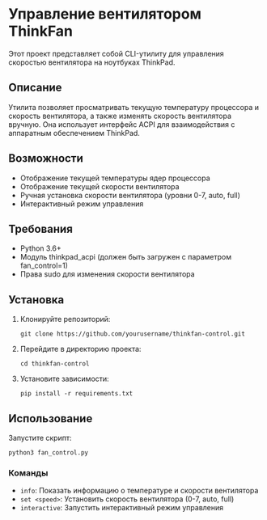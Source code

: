 # Управление вентилятором ThinkFan

Этот проект представляет собой CLI-утилиту для управления скоростью вентилятора на ноутбуках ThinkPad.

## Описание

Утилита позволяет просматривать текущую температуру процессора и скорость вентилятора, а также изменять скорость вентилятора вручную. Она использует интерфейс ACPI для взаимодействия с аппаратным обеспечением ThinkPad.

## Возможности

- Отображение текущей температуры ядер процессора
- Отображение текущей скорости вентилятора
- Ручная установка скорости вентилятора (уровни 0-7, auto, full)
- Интерактивный режим управления

## Требования

- Python 3.6+
- Модуль thinkpad_acpi (должен быть загружен с параметром fan_control=1)
- Права sudo для изменения скорости вентилятора

## Установка

1. Клонируйте репозиторий:
   ```
   git clone https://github.com/yourusername/thinkfan-control.git
   ```

2. Перейдите в директорию проекта:
   ```
   cd thinkfan-control
   ```

3. Установите зависимости:
   ```
   pip install -r requirements.txt
   ```

## Использование

Запустите скрипт:

```
python3 fan_control.py
```

### Команды

- `info`: Показать информацию о температуре и скорости вентилятора
- `set <speed>`: Установить скорость вентилятора (0-7, auto, full)
- `interactive`: Запустить интерактивный режим управления

